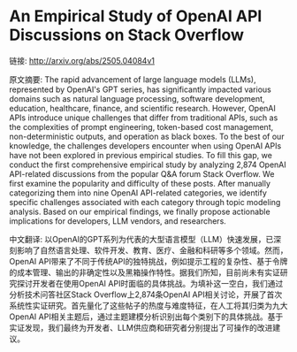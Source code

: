 # An Empirical Study of OpenAI API Discussions on Stack Overflow

链接: http://arxiv.org/abs/2505.04084v1

原文摘要:
The rapid advancement of large language models (LLMs), represented by
OpenAI's GPT series, has significantly impacted various domains such as natural
language processing, software development, education, healthcare, finance, and
scientific research. However, OpenAI APIs introduce unique challenges that
differ from traditional APIs, such as the complexities of prompt engineering,
token-based cost management, non-deterministic outputs, and operation as black
boxes. To the best of our knowledge, the challenges developers encounter when
using OpenAI APIs have not been explored in previous empirical studies. To fill
this gap, we conduct the first comprehensive empirical study by analyzing 2,874
OpenAI API-related discussions from the popular Q&A forum Stack Overflow. We
first examine the popularity and difficulty of these posts. After manually
categorizing them into nine OpenAI API-related categories, we identify specific
challenges associated with each category through topic modeling analysis. Based
on our empirical findings, we finally propose actionable implications for
developers, LLM vendors, and researchers.

中文翻译:
以OpenAI的GPT系列为代表的大型语言模型（LLM）快速发展，已深刻影响了自然语言处理、软件开发、教育、医疗、金融和科研等多个领域。然而，OpenAI API带来了不同于传统API的独特挑战，例如提示工程的复杂性、基于令牌的成本管理、输出的非确定性以及黑箱操作特性。据我们所知，目前尚未有实证研究探讨开发者在使用OpenAI API时面临的具体挑战。为填补这一空白，我们通过分析技术问答社区Stack Overflow上2,874条OpenAI API相关讨论，开展了首次系统性实证研究。首先量化了这些帖子的热度与难度特征，在人工将其归类为九大OpenAI API相关主题后，通过主题建模分析识别出每个类别下的具体挑战。基于实证发现，我们最终为开发者、LLM供应商和研究者分别提出了可操作的改进建议。
